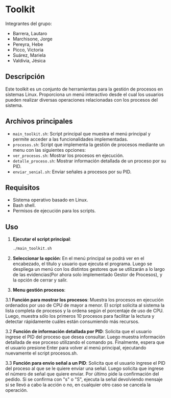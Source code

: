 # Toolkit

Integrantes del grupo: 

- Barrera, Lautaro
- Marchisone, Jorge
- Pereyra, Hebe
- Picco, Victoria
- Suárez, Mariela
- Valdivia, Jésica

## Descripción

Este toolkit es un conjunto de herramientas para la gestión de procesos en sistemas Linux. Proporciona un menú interactivo desde el cual los usuarios pueden realizar diversas operaciones relacionadas con los procesos del sistema.

## Archivos principales

- `main_toolkit.sh`: Script principal que muestra el menú principal y permite acceder a las funcionalidades implementadas.
- `procesos.sh`: Script que implementa la gestión de procesos mediante un menu con las siguientes opciones:
- `ver_procesos.sh`: Mostrar los procesos en ejecución.
- `detalle_proceso.sh`: Mostrar información detallada de un proceso por su PID.
- `enviar_senial.sh`: Enviar señales a procesos por su PID.

## Requisitos

- Sistema operativo basado en Linux.
- Bash shell.
- Permisos de ejecución para los scripts.

## Uso

1. **Ejecutar el script principal**:
    ```bash
    ./main_toolkit.sh
    ```

2. **Seleccionar la opción**:
En el menú principal se podrá ver en el encabezado, el título y usuario que ejecuta el programa.
Luego se despliega un menú con los distintos gestores que se utilizarán a lo largo de las evidencias(Por ahora solo implementado Gestor de Procesos), y la opción de cerrar y salir.

3. **Menu gestión procesos**:

3.1 **Función para mostrar los procesos**:
Muestra los procesos en ejecución ordenados por uso de CPU de mayor a menor.  El script solicita al sistema la lista completa de procesos y la ordena según el porcentaje de uso de CPU.
Luego, muestra sólo los primeros 10 procesos para facilitar la lectura y detectar rápidamente cuáles están consumiendo más recursos.

3.2 **Función de información detallada por PID**:
Solicita que el usuario ingrese el PID del proceso que desea consultar.
Luego muestra información detallada de ese proceso utilizando el comando ps.
Finalmente, espera que el usuario presione Enter para volver al menú principal, ejecutando nuevamente el script procesos.sh.

3.3 **Función para envio señal a un PID**:
Solicita que el usuario ingrese el PID del proceso al que se le quiere enviar una señal. 
Luego solicita que ingrese el número de señal que quiere enviar. 
Por último pide la confirmación del pedido. Si se confirma con "s" o "S", ejecuta la señal devolviendo mensaje si se llevó a cabo la acción o no, en cualquier otro caso se cancela la operación.